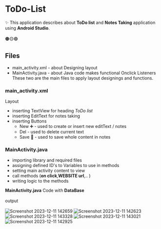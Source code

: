 # ToDo-List
✨  This application describes about <b>ToDo list</b> and <b>Notes Taking</b> application using <b>Android Studio</b>.<br><br>
🟠🟡🟢<br>
## <b> Files</b><br>
- main_activity.xml  - about Designing layout  <br>
- MainActivity.java  - about Java code makes functional Onclick Listeners<br>
 These two are the main files to apply layout designings and functions.
### main_activity.xml
Layout
- inserting TextView for heading *ToDo list*
- inserting EditText for notes taking
- inserting Buttons
  - New ➕ - used to create or insert new editText / notes
  - Del - used to delete current text
  - Save 📂 - used to save whole content in notes
### MainActivity.java
- importing library and required files
- assigning defined ID's to Variables to use in methods
- setting main activity content to view
- call methods (**on click**,**WEBSITE url**,.. )
- writing logic to the methods

**MainActivity.java** Code with **DataBase**<br><br>
output<br><br>
![Screenshot 2023-12-11 142659](https://github.com/Aditya0452/ToDo-List/assets/113375555/eaff3b18-38e9-4e07-91f6-1f97b7a962ca)
![Screenshot 2023-12-11 142623](https://github.com/Aditya0452/ToDo-List/assets/113375555/31691ad2-ddb7-40e8-bc4d-439acd1a5c3a)
![Screenshot 2023-12-11 143328](https://github.com/Aditya0452/ToDo-List/assets/113375555/66643120-440a-4caf-8940-8922ab5e8310)
![Screenshot 2023-12-11 143021](https://github.com/Aditya0452/ToDo-List/assets/113375555/8ec1d58f-6b04-4a17-ba7c-dddf62bae452)
![Screenshot 2023-12-11 142925](https://github.com/Aditya0452/ToDo-List/assets/113375555/e7288acd-ef88-48ed-bf70-9d0fb3f97a35)
